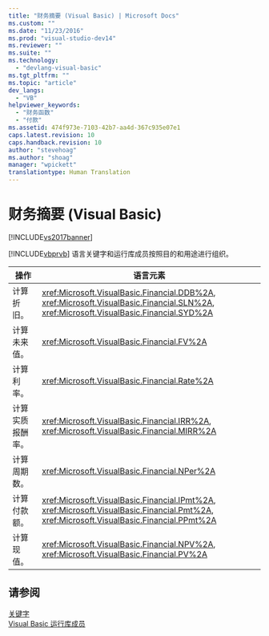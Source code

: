 ```yaml
---
title: "财务摘要 (Visual Basic) | Microsoft Docs"
ms.custom: ""
ms.date: "11/23/2016"
ms.prod: "visual-studio-dev14"
ms.reviewer: ""
ms.suite: ""
ms.technology: 
  - "devlang-visual-basic"
ms.tgt_pltfrm: ""
ms.topic: "article"
dev_langs: 
  - "VB"
helpviewer_keywords: 
  - "财务函数"
  - "付款"
ms.assetid: 474f973e-7103-42b7-aa4d-367c935e07e1
caps.latest.revision: 10
caps.handback.revision: 10
author: "stevehoag"
ms.author: "shoag"
manager: "wpickett"
translationtype: Human Translation
---
```

# 财务摘要 (Visual Basic)
[!INCLUDE[vs2017banner](../../../csharp/includes/vs2017banner.md)]

[!INCLUDE[vbprvb](../../../csharp/programming-guide/concepts/linq/includes/vbprvb_md.md)] 语言关键字和运行库成员按照目的和用途进行组织。  
  
|操作|语言元素|  
|--------|----------|  
|计算折旧。|<xref:Microsoft.VisualBasic.Financial.DDB%2A>, <xref:Microsoft.VisualBasic.Financial.SLN%2A>, <xref:Microsoft.VisualBasic.Financial.SYD%2A>|  
|计算未来值。|<xref:Microsoft.VisualBasic.Financial.FV%2A>|  
|计算利率。|<xref:Microsoft.VisualBasic.Financial.Rate%2A>|  
|计算实质报酬率。|<xref:Microsoft.VisualBasic.Financial.IRR%2A>, <xref:Microsoft.VisualBasic.Financial.MIRR%2A>|  
|计算周期数。|<xref:Microsoft.VisualBasic.Financial.NPer%2A>|  
|计算付款额。|<xref:Microsoft.VisualBasic.Financial.IPmt%2A>, <xref:Microsoft.VisualBasic.Financial.Pmt%2A>, <xref:Microsoft.VisualBasic.Financial.PPmt%2A>|  
|计算现值。|<xref:Microsoft.VisualBasic.Financial.NPV%2A>, <xref:Microsoft.VisualBasic.Financial.PV%2A>|  
  
## 请参阅  
 [关键字](../../../visual-basic/language-reference/keywords/index.md)   
 [Visual Basic 运行库成员](../../../visual-basic/language-reference/runtime-library-members.md)